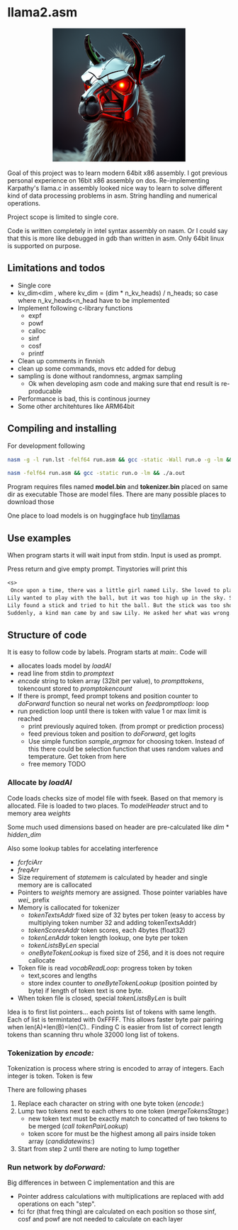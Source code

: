 # llama2.asm

<p align="center">
  <img src="llamapic.png" width="300" height="300">
</p>

Goal of this project was to learn modern 64bit x86 assembly. I got previous personal experience on 16bit x86 assembly on dos. 
Re-implementing Karpathy's llama.c in assembly looked nice way to learn to solve different kind of data processing problems in asm. String handling and numerical operations.

Project scope is limited to single core.

Code is written completely in intel syntax assembly on nasm. Or I could say that this is more like debugged in gdb than written in asm.  Only 64bit linux is supported on purpose.


## Limitations and todos

- Single core
- kv_dim<dim , where  kv_dim = (dim * n_kv_heads) / n_heads;
    so case where n_kv_heads<n_head have to be implemented
- Implement following c-library functions
    - expf
    - powf
    - calloc
    - sinf
    - cosf
    - printf 
- Clean up comments in finnish
- clean up some commands, movs etc added for debug
- sampling is done without randomness, argmax sampling
    - Ok when developing asm code and making sure that end result is re-producable
- Performance is bad, this is continous journey
- Some other architehtures like ARM64bit

## Compiling and installing

For development following 
~~~ sh
nasm -g -l run.lst -felf64 run.asm && gcc -static -Wall run.o -g -lm && ./a.out
~~~

~~~ sh
nasm -felf64 run.asm && gcc -static run.o -lm && ./a.out
~~~

Program requires files named **model.bin** and **tokenizer.bin** placed on same dir as executable
Those are model files. There are many possible places to download those

One place to load models is on huggingface hub [tinyllamas](https://huggingface.co/karpathy/tinyllamas)


## Use examples
When program starts it will wait input from stdin. Input is used as prompt.

Press return and give empty prompt. Tinystories will print this
~~~txt
<s>
 Once upon a time, there was a little girl named Lily. She loved to play outside in the sunshine. One day, she saw a big, red ball in the sky. It was the sun! She thought it was so pretty.
Lily wanted to play with the ball, but it was too high up in the sky. She tried to jump and reach it, but she couldn't. Then, she had an idea. She would use a stick to knock the ball down.
Lily found a stick and tried to hit the ball. But the stick was too short. She tried again and again, but she couldn't reach it. She felt sad.
Suddenly, a kind man came by and saw Lily. He asked her what was wrong. Lily told him about the ball. The man smiled and said, "I have a useful idea!" He took out a long stick and used it to knock the ball down. Lily was so happy! She thanked the man and they played together in the sunshine.
~~~


## Structure of code

It is easy to follow code by labels. Program starts at *main:*. Code will
- allocates loads model by *loadAI*
- read line from stdin to *promptext*
- *encode* string to token array (32bit per value), to *prompttokens*, tokencount stored to *promptokencount*
- If there is prompt, feed prompt tokens and position counter to *doForward* function so neural net works on *feedpromptloop:* loop
- run prediction loop until there is token with value 1 or max limit is reached
    - print previously aquired token. (from prompt or prediction process)
    - feed previous token and position to *doForward*, get logits
    - Use simple function *sample_argmax* for choosing token. Instead of this there could be selection function that uses random values and temperature. Get token from here 
    - free memory TODO

### Allocate by *loadAI*
Code loads checks size of model file with fseek. Based on that memory is allocated. File is loaded to two places. To *modelHeader* struct and to memory area *weights*

Some much used dimensions based on header are pre-calculated like *dim* * *hidden_dim*

Also some lookup tables for accelating interference
- *fcrfciArr*
- *freqArr*
- Size requirement of *statemem* is calculated by header and single memory are is callocated
- Pointers to *weights* memory are assigned. Those pointer variables have *wei_* prefix
- Memory is callocated for tokenizer
    - *tokenTextsAddr*  fixed size of 32 bytes per token (easy to access by multiplying token number 32 and adding tokenTextsAddr)
    - *tokenScoresAddr* token scores, each 4bytes (float32)
    - *tokenLenAddr* token length lookup, one byte per token
    - *tokenListsByLen* special 
    - *oneByteTokenLookup* is fixed size of 256, and it is does not require callocate
- Token file is read *vocabReadLoop:* progress token by token
    - text,scores and lengths
    - store index counter to *oneByteTokenLookup* (position pointed by byte) if length of token text is one byte.
- When token file is closed, special *tokenListsByLen* is built

Idea is to first list pointers... each points list of tokens with same length. Each of list is termintated with 0xFFFF.
This allows faster byte pair pairing when len(A)+len(B)=len(C).. Finding C is easier from list of correct length tokens than scanning thru whole 32000 long list of tokens.

### Tokenization by *encode:*

Tokenization is process where string is encoded to array of integers. Each integer is token. Token is few 

There are following phases
1. Replace each character on string with one byte token  (*encode:*)
2. Lump two tokens next to each others to one token (*mergeTokensStage:*)
    - new token text must be exactly match to concatted of two tokens to be merged (*call tokenPairLookup*)
    - token score for must be the highest among all pairs inside token array (*candidatewins:*)
3. Start from step 2 until there are noting to lump together

### Run network by *doForward:*

Big differences in between C implementation and this are

- Pointer address calculations with multiplications are replaced with add operations on each "step".
- fci fcr  (that freq thing) are calculated on each position so those sinf, cosf and powf are not needed to calculate on each layer